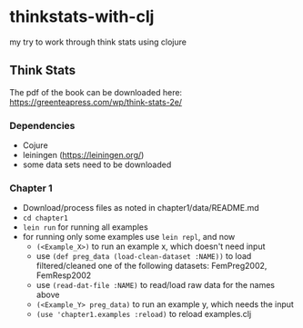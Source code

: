 # thinkstats-with-clj

my try to work through think stats using clojure

## Think Stats

The pdf of the book can be downloaded here: https://greenteapress.com/wp/think-stats-2e/

### Dependencies
   
   * Cojure
   * leiningen (https://leiningen.org/)
   * some data sets need to be downloaded

### Chapter 1

   * Download/process files as noted in chapter1/data/README.md
   * `cd chapter1`
   * `lein run` for running all examples
   * for running only some examples use `lein repl`, and now
       - `(<Example_X>)` to run an example x, which doesn't need input
       - use `(def preg_data (load-clean-dataset :NAME))` to load filtered/cleaned one of the following datasets: FemPreg2002, FemResp2002
       - use `(read-dat-file :NAME)` to read/load raw data for the names above
       - `(<Example_Y> preg_data)` to run an example y, which needs the input
       - `(use 'chapter1.examples :reload)` to reload examples.clj
